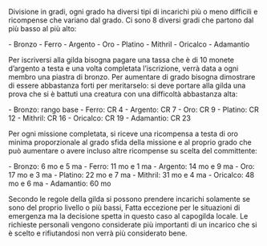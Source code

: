 Divisione in gradi, ogni grado ha diversi tipi di incarichi più o meno difficili e ricompense che variano dal grado.
Ci sono 8 diversi gradi che partono dal più basso al più alto:

- Bronzo
- Ferro
- Argento
- Oro
- Platino
- Mithril
- Oricalco
- Adamantio

Per iscriversi alla gilda bisogna pagare una tassa che è di 10 monete d’argento a testa e una volta completata l’iscrizione, verrà data a ogni membro una piastra di bronzo. Per aumentare di grado bisogna dimostrare di essere abbastanza forti per meritarselo: si deve portare alla gilda una prova che si è battuti una creatura con una difficoltà abbastanza alta:

- Bronzo: rango base
- Ferro: CR 4
- Argento: CR 7
- Oro: CR 9
- Platino: CR 12
- Mithril: CR 16
- Oricalco: CR 19
- Adamantio: CR 23

Per ogni missione completata, si riceve una ricompensa a testa di oro minima proporzionale al grado sfida della missione e al proprio grado che può aumentare o avere incluso altre ricompense su scelta del committente:

- Bronzo: 6 mo e 5 ma
- Ferro: 11 mo e 1 ma
- Argento: 14 mo e 9 ma
- Oro: 17 mo e 3 ma
- Platino: 22 mo e 7 ma
- Mithril: 31 mo e 4 ma
- Oricalco: 48 mo e 6 ma
- Adamantio: 60 mo

Secondo le regole della gilda si possono prendere incarichi solamente se sono del proprio livello o più bassi, Fatta eccezione per le situazioni di emergenza ma la decisione spetta in questo caso al capogilda locale. Le richieste personali vengono considerate più importanti di un incarico che si è scelto e rifiutandosi non verrà più considerato bene.